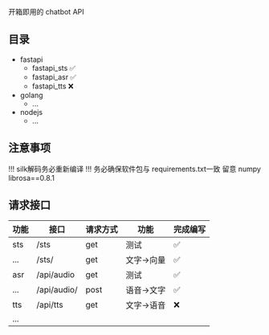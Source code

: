 开箱即用的 chatbot API

## 目录

- fastapi
  - fastapi_sts ✅
  - fastapi_asr ✅
  - fastapi_tts ❌
- golang
  - ...
- nodejs
  - ...

## 注意事项

!!! silk解码务必重新编译
!!! 务必确保软件包与 requirements.txt一致 留意 numpy librosa==0.8.1 

## 请求接口

|  功能   | 接口  | 请求方式 | 功能 | 完成编写 |
|  ----  | ----  | ----  | ----  |----|
| sts  | /sts | get |测试| ✅|
| ...  | /sts/ |get|文字->向量|✅|
| asr  | /api/audio |get|测试|✅|
| ... | /api/audio/ |post |语音->文字|✅|
| tts  | /api/tts |get|文字->语音|❌|
| ...| | |
